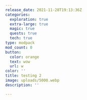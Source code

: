 ```yaml
---
release_date: 2021-11-28T19:13:36Z
categories:
  exploration: true
  extra-large: true
  magic: true
  quests: true
  tech: true
type: modpack
mod_count: 0
button:
  color: orange
  text: wow
  url: w
color: ''
title: testing 2
image: uploads/5000.webp
description: ''

---
```

